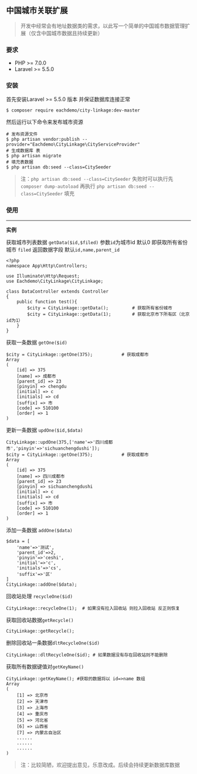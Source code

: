 ## 中国城市关联扩展

> 开发中经常会有地址数据类的需求，以此写一个简单的中国城市数据管理扩展（仅含中国城市数据且持续更新）

### 要求

- PHP >= 7.0.0
- Laravel >=  5.5.0

### 安装

首先安装Laravel >= 5.5.0 版本 并保证数据库连接正常

```
$ composer require eachdemo/city-linkage:dev-master
```

然后运行以下命令来发布城市资源

```
# 发布资源文件
$ php artisan vendor:publish --provider="Eachdemo\CityLinkage\CityServiceProvider"
# 生成数据库 表
$ php artisan migrate
# 填充表数据
$ php artisan db:seed --class=CitySeeder
```
> 注：`php artisan db:seed --class=CitySeeder` 失败时可以执行先 `composer dump-autoload` 再执行 `php artisan db:seed --class=CitySeeder` 填充
### 使用

------

**实例**

获取城市列表数据 `getData($id,$filed)` 参数`id`为城市id 默认0 即获取所有省份城市 `filed` 返回数据字段 默认`id,name,parent_id` 

```
<?php
namespace App\Http\Controllers;

use Illuminate\Http\Request;
use Eachdemo\CityLinkage\CityLinkage;

class DataController extends Controller
{	
    public function test(){
    	$city = CityLinkage::getData();   		# 获取所有省份城市
    	$city = CityLinkage::getData(1); 		# 获取北京市下所有区（北京id为1）
    }
}

```



获取一条数据 `getOne($id)` 

```
$city = CityLinkage::getOne(375);   		# 获取成都市
Array
(
    [id] => 375
    [name] => 成都市
    [parent_id] => 23
    [pinyin] => chengdu
    [initial] => c
    [initials] => cd
    [suffix] => 市
    [code] => 510100
    [order] => 1
)
```

更新一条数据 `updOne($id,$data)`

```
CityLinkage::updOne(375,['name'=>'四川成都市','pinyin'=>'sichuanchengdushi']);  
$city = CityLinkage::getOne(375);   		# 获取成都市
Array
(
    [id] => 375
    [name] => 四川成都市
    [parent_id] => 23
    [pinyin] => sichuanchengdushi
    [initial] => c
    [initials] => cd
    [suffix] => 市
    [code] => 510100
    [order] => 1
)
```

添加一条数据 `addOne($data)`

```
$data = [
	'name'=>'测试',
	'parent_id'=>2,
	'pinyin'=>'ceshi',
	'initial'=>'c',
	'initials'=>'cs',
	'suffix'=>'区'
]
CityLinkage::addOne($data); 
```

回收站处理 `recycleOne($id)` 

```
CityLinkage::recycleOne(1);  # 如果没有拉入回收站 则拉入回收站 反正则恢复
```

获取回收站数据`getRecycle()`

```
CityLinkage::getRecycle();
```

删除回收站一条数据`dltRecycleOne($id)`

```
CityLinkage::dltRecycleOne($id); # 如果数据没有存在回收站则不能删除
```

获取所有数据键值对`getKeyName()`

```
CityLinkage::getKeyName(); #获取的数据将以 id=>name 数组
Array
(
    [1] => 北京市
    [2] => 天津市
    [3] => 上海市
    [4] => 重庆市
    [5] => 河北省
    [6] => 山西省
    [7] => 内蒙古自治区
    ......
    ......
    ......
)
```
> 注：比较简陋，欢迎提出意见，乐意改成。后续会持续更新数据库数据
